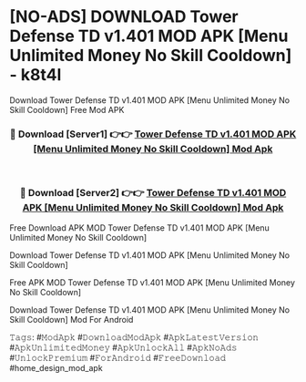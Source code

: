 # [NO-ADS] DOWNLOAD Tower Defense TD v1.401 MOD APK [Menu Unlimited Money No Skill Cooldown] - k8t4l
Download Tower Defense TD v1.401 MOD APK [Menu Unlimited Money No Skill Cooldown] Free Mod APK

<div align="center">
<h3>🔴 Download [Server1] 👉👉 <a href="https://apk-comot.site?title=Tower_Defense_TD_v1.401_MOD_APK_[Menu_Unlimited_Money_No_Skill_Cooldown]">Tower Defense TD v1.401 MOD APK [Menu Unlimited Money No Skill Cooldown] Mod Apk</a></h3><br>

<h3>🔴 Download [Server2] 👉👉 <a href="https://apk-comot.site?title=Tower_Defense_TD_v1.401_MOD_APK_[Menu_Unlimited_Money_No_Skill_Cooldown]">Tower Defense TD v1.401 MOD APK [Menu Unlimited Money No Skill Cooldown] Mod Apk</a></h3>
</div>


Free Download APK MOD Tower Defense TD v1.401 MOD APK [Menu Unlimited Money No Skill Cooldown]

Download Tower Defense TD v1.401 MOD APK [Menu Unlimited Money No Skill Cooldown] 

Free APK MOD Tower Defense TD v1.401 MOD APK [Menu Unlimited Money No Skill Cooldown] 

Download Tower Defense TD v1.401 MOD APK [Menu Unlimited Money No Skill Cooldown] Mod For Android

𝚃𝚊𝚐𝚜: #𝙼𝚘𝚍𝙰𝚙𝚔 #𝙳𝚘𝚠𝚗𝚕𝚘𝚊𝚍𝙼𝚘𝚍𝙰𝚙𝚔 #𝙰𝚙𝚔𝙻𝚊𝚝𝚎𝚜𝚝𝚅𝚎𝚛𝚜𝚒𝚘𝚗 #𝙰𝚙𝚔𝚄𝚗𝚕𝚒𝚖𝚒𝚝𝚎𝚍𝙼𝚘𝚗𝚎𝚢 #𝙰𝚙𝚔𝚄𝚗𝚕𝚘𝚌𝚔𝙰𝚕𝚕 #𝙰𝚙𝚔𝙽𝚘𝙰𝚍𝚜 #𝚄𝚗𝚕𝚘𝚌𝚔𝙿𝚛𝚎𝚖𝚒𝚞𝚖 #𝙵𝚘𝚛𝙰𝚗𝚍𝚛𝚘𝚒𝚍 #𝙵𝚛𝚎𝚎𝙳𝚘𝚠𝚗𝚕𝚘𝚊𝚍 #home_design_mod_apk